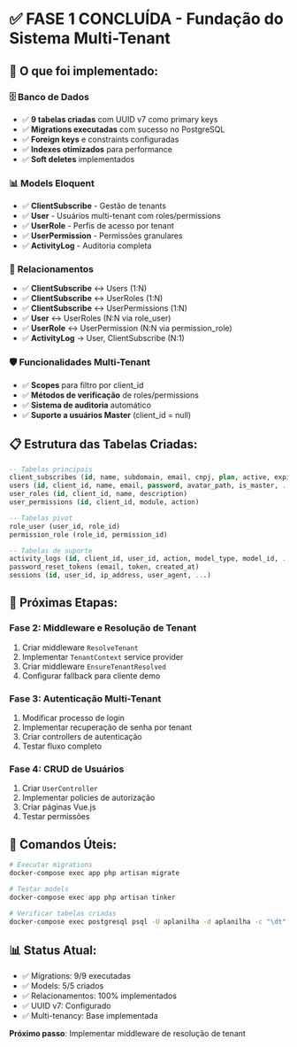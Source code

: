 # ✅ FASE 1 CONCLUÍDA - Fundação do Sistema Multi-Tenant

## 🎉 O que foi implementado:

### 🗄️ **Banco de Dados**

-   ✅ **9 tabelas criadas** com UUID v7 como primary keys
-   ✅ **Migrations executadas** com sucesso no PostgreSQL
-   ✅ **Foreign keys** e constraints configuradas
-   ✅ **Indexes otimizados** para performance
-   ✅ **Soft deletes** implementados

### 📊 **Models Eloquent**

-   ✅ **ClientSubscribe** - Gestão de tenants
-   ✅ **User** - Usuários multi-tenant com roles/permissions
-   ✅ **UserRole** - Perfis de acesso por tenant
-   ✅ **UserPermission** - Permissões granulares
-   ✅ **ActivityLog** - Auditoria completa

### 🔗 **Relacionamentos**

-   ✅ **ClientSubscribe** ↔ Users (1:N)
-   ✅ **ClientSubscribe** ↔ UserRoles (1:N)
-   ✅ **ClientSubscribe** ↔ UserPermissions (1:N)
-   ✅ **User** ↔ UserRoles (N:N via role_user)
-   ✅ **UserRole** ↔ UserPermission (N:N via permission_role)
-   ✅ **ActivityLog** → User, ClientSubscribe (N:1)

### 🛡️ **Funcionalidades Multi-Tenant**

-   ✅ **Scopes** para filtro por client_id
-   ✅ **Métodos de verificação** de roles/permissions
-   ✅ **Sistema de auditoria** automático
-   ✅ **Suporte a usuários Master** (client_id = null)

## 📋 **Estrutura das Tabelas Criadas:**

```sql
-- Tabelas principais
client_subscribes (id, name, subdomain, email, cnpj, plan, active, expires_at)
users (id, client_id, name, email, password, avatar_path, is_master, ...)
user_roles (id, client_id, name, description)
user_permissions (id, client_id, module, action)

-- Tabelas pivot
role_user (user_id, role_id)
permission_role (role_id, permission_id)

-- Tabelas de suporte
activity_logs (id, client_id, user_id, action, model_type, model_id, ...)
password_reset_tokens (email, token, created_at)
sessions (id, user_id, ip_address, user_agent, ...)
```

## 🚀 **Próximas Etapas:**

### Fase 2: Middleware e Resolução de Tenant

1. Criar middleware `ResolveTenant`
2. Implementar `TenantContext` service provider
3. Criar middleware `EnsureTenantResolved`
4. Configurar fallback para cliente demo

### Fase 3: Autenticação Multi-Tenant

1. Modificar processo de login
2. Implementar recuperação de senha por tenant
3. Criar controllers de autenticação
4. Testar fluxo completo

### Fase 4: CRUD de Usuários

1. Criar `UserController`
2. Implementar policies de autorização
3. Criar páginas Vue.js
4. Testar permissões

## 🔧 **Comandos Úteis:**

```bash
# Executar migrations
docker-compose exec app php artisan migrate

# Testar models
docker-compose exec app php artisan tinker

# Verificar tabelas criadas
docker-compose exec postgresql psql -U aplanilha -d aplanilha -c "\dt"
```

## 📊 **Status Atual:**

-   ✅ Migrations: 9/9 executadas
-   ✅ Models: 5/5 criados
-   ✅ Relacionamentos: 100% implementados
-   ✅ UUID v7: Configurado
-   ✅ Multi-tenancy: Base implementada

**Próximo passo**: Implementar middleware de resolução de tenant
